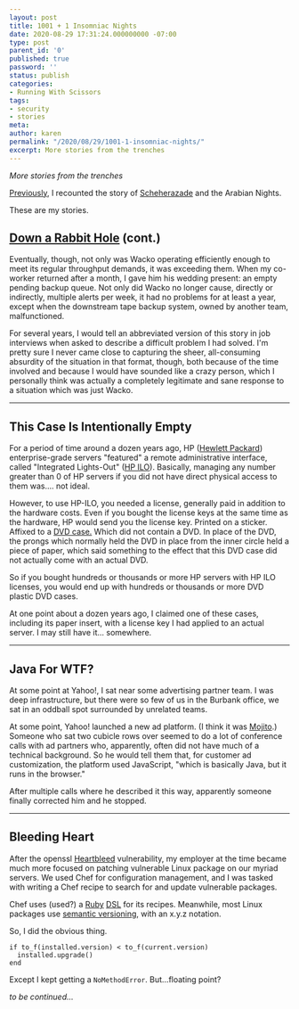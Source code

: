 ```yaml
---
layout: post
title: 1001 + 1 Insomniac Nights
date: 2020-08-29 17:31:24.000000000 -07:00
type: post
parent_id: '0'
published: true
password: ''
status: publish
categories:
- Running With Scissors
tags:
- security
- stories
meta:
author: karen
permalink: "/2020/08/29/1001-1-insomniac-nights/"
excerpt: More stories from the trenches
---
```


_More stories from the trenches_

[Previously](/2020/08/17/1001-insomniac-nights/), I recounted the story of [Scheherazade](https://en.wikipedia.org/wiki/Scheherazade) and the Arabian Nights.

These are my stories.

## [Down a Rabbit Hole](/2020/08/17/1001-insomniac-nights/#down-a-rabbit-hole) (cont.)

Eventually, though, not only was Wacko operating efficiently enough to meet its regular throughput demands, it was exceeding them. When my co-worker returned after a month, I gave him his wedding present: an empty pending backup queue. Not only did Wacko no longer cause, directly or indirectly, multiple alerts per week, it had no problems for at least a year, except when the downstream tape backup system, owned by another team, malfunctioned.

For several years, I would tell an abbreviated version of this story in job interviews when asked to describe a difficult problem I had solved. I'm pretty sure I never came close to capturing the sheer, all-consuming absurdity of the situation in that format, though, both because of the time involved and because I would have sounded like a crazy person, which I personally think was actually a completely legitimate and sane response to a situation which was just Wacko.

* * *

## This Case Is Intentionally Empty 

For a period of time around a dozen years ago, HP ([Hewlett Packard](https://en.wikipedia.org/wiki/Hewlett-Packard)) enterprise-grade servers "featured" a remote administrative interface, called "Integrated Lights-Out" ([HP ILO](https://en.wikipedia.org/wiki/HP_Integrated_Lights-Out)). Basically, managing any number greater than 0 of HP servers if you did not have direct physical access to them was.... not ideal.

However, to use HP-ILO, you needed a license, generally paid in addition to the hardware costs. Even if you bought the license keys at the same time as the hardware, HP would send you the license key. Printed on a sticker. Affixed to a [DVD case.](https://en.wikipedia.org/wiki/Keep_case) Which did not contain a DVD. In place of the DVD, the prongs which normally held the DVD in place from the inner circle held a piece of paper, which said something to the effect that this DVD case did not actually come with an actual DVD.

So if you bought hundreds or thousands or more HP servers with HP ILO licenses, you would end up with hundreds or thousands or more DVD plastic DVD cases.

At one point about a dozen years ago, I claimed one of these cases, including its paper insert, with a license key I had applied to an actual server. I may still have it... somewhere.

* * *

## Java For WTF?

At some point at Yahoo!, I sat near some advertising partner team. I was deep infrastructure, but there were so few of us in the Burbank office, we sat in an oddball spot surrounded by unrelated teams.

At some point, Yahoo! launched a new ad platform. (I think it was [Mojito](https://developer.yahoo.com/cocktails/mojito/docs/intro/mojito_quicktour.html).) Someone who sat two cubicle rows over seemed to do a lot of conference calls with ad partners who, apparently, often did not have much of a technical background. So he would tell them that, for customer ad customization, the platform used JavaScript, "which is basically Java, but it runs in the browser."

After multiple calls where he described it this way, apparently someone finally corrected him and he stopped.

* * *

## Bleeding Heart

After the openssl [Heartbleed](https://heartbleed.com/) vulnerability, my employer at the time became much more focused on patching vulnerable Linux package on our myriad servers. We used Chef for configuration management, and I was tasked with writing a Chef recipe to search for and update vulnerable packages.

Chef uses (used?) a [Ruby](https://www.ruby-lang.org/en/) [DSL](https://dev.to/theterminalguy/creating-a-dsl-with-ruby-28hi) for its recipes. Meanwhile, most Linux packages use [semantic versioning](https://semver.org/), with an x.y.z notation.

So, I did the obvious thing.

```
if to_f(installed.version) < to_f(current.version)
  installed.upgrade()
end
```

Except I kept getting a `NoMethodError`. But...floating point?

_to be continued..._


